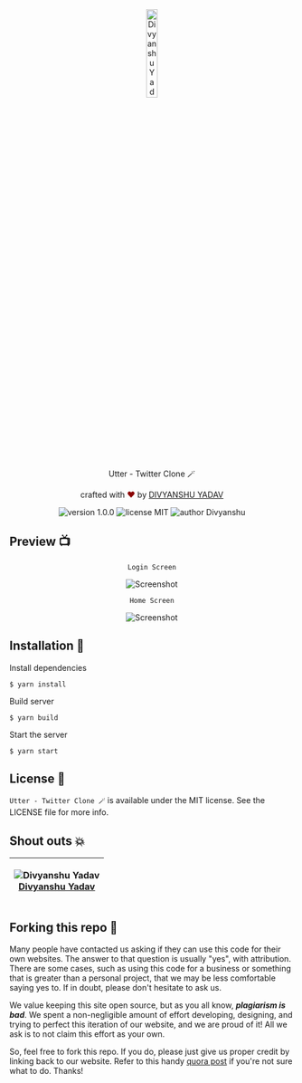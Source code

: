 <div align="center">
  <img src="https://www.iconpacks.net/icons/2/free-twitter-logo-icon-2429-thumb.png"  alt="Divyanshu Yadav" width="20%" />
</div>

<br>
<p align="center">
Utter - Twitter Clone 🪄
</p>
<p align="center">
crafted with <span style="color: #8b0000;">&hearts;</span> by <a href="https://www.linkedin.com/in/divyanshu-yadav-b32a76220/">DIVYANSHU YADAV</a>
</p>
<p align="center">
    <img src="https://img.shields.io/badge/version-1.0.0-red" alt="version 1.0.0"/>
    <img src="https://img.shields.io/badge/license-MIT-red" alt="license MIT"/>
    <img src="https://img.shields.io/badge/author-DIVYANSHU-red" alt="author Divyanshu"/>
</p>

## Preview 📺

<div align="center">

```
Login Screen
```

  <img alt="Screenshot" src="https://user-images.githubusercontent.com/91051053/224494783-40be1a36-630b-4979-947a-b05e0fc9a8c6.png" />
  
```
Home Screen
```
 <img alt="Screenshot" src="https://user-images.githubusercontent.com/91051053/224494861-42fcaeb5-6085-48f2-bb57-6043bf028d42.png" />
</div>

## Installation 🔧

Install dependencies

```
$ yarn install
```

Build server

```
$ yarn build
```

Start the server

```
$ yarn start
```

## License 📜

`Utter - Twitter Clone 🪄` is available under the MIT license. See the LICENSE file for more info.

<!-- ## Contributing 🤝 -->

<!-- Please read `Contributing.md` for details on our code of conduct, and the process for submitting pull requests to us. -->

## Shout outs 💥

| <p align="center">![Divyanshu Yadav](https://github.com/divyanshu1810.png?size=128)<br>[Divyanshu Yadav](https://github.com/divyanshu1810)</p> | 
| ---------------------------------------------------------------------------------------------------------------------------------- |



## Forking this repo 🚨

Many people have contacted us asking if they can use this code for their own websites. The answer to that question is usually "yes", with attribution. There are some cases, such as using this code for a business or something that is greater than a personal project, that we may be less comfortable saying yes to. If in doubt, please don't hesitate to ask us.

We value keeping this site open source, but as you all know, _**plagiarism is bad**_. We spent a non-negligible amount of effort developing, designing, and trying to perfect this iteration of our website, and we are proud of it! All we ask is to not claim this effort as your own.

So, feel free to fork this repo. If you do, please just give us proper credit by linking back to our website. Refer to this handy [quora post](https://www.quora.com/Is-it-bad-to-copy-other-peoples-code) if you're not sure what to do. Thanks!
